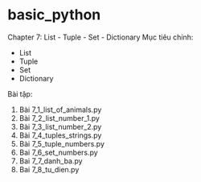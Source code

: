 # basic_python
Chapter 7: List - Tuple - Set - Dictionary
Mục tiêu chính:
- List 
- Tuple
- Set
- Dictionary

Bài tập:
1. Bài 7_1_list_of_animals.py
2. Bài 7_2_list_number_1.py
3. Bài 7_3_list_number_2.py
4. Bài 7_4_tuples_strings.py
5. Bài 7_5_tuple_numbers.py
6. Bai 7_6_set_numbers.py
7. Bai 7_7_danh_ba.py
8. Bai 7_8_tu_dien.py
